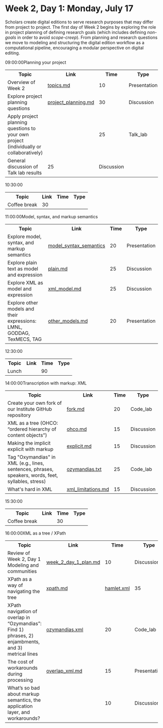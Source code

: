 # Week 2, Day 1: Monday, July 17
Scholars create digital editions to serve research purposes that may differ from project to project. The first day of Week 2 begins by exploring the role in project planning of defining research goals (which includes defining *non-goals* in order to avoid *scope-creep*). From planning and research questions we move to modeling and structuring the digital edition workflow as a computational pipeline, encouraging a modular perspective on digital editing.
<td>09:00:00</td><td>Planning your project</td><table><tr><th>Topic</th><th>Link</th><th>Time</th><th>Type</th></tr><tr><td>Overview of Week 2</td><td><a href="topics.md">topics.md</a></td><td>10</td><td>Presentation</td></tr><tr><td>Explore project planning questions</td><td><a href="project_planning.md">project_planning.md</a></td><td>30</td><td>Discussion</td></tr><tr><td>Apply project planning questions to your own project (individually or
                        collaboratively)</td><td><a href=""></a></td><td>25</td><td>Talk_lab</td></tr><tr><td>General discussion of Talk lab results</td><td>25</td><td>Discussion</td></tr></table>
<td>10:30:00</td><td></td><table><tr><th>Topic</th><th>Link</th><th>Time</th><th>Type</th></tr><tr><td>Coffee break</td><td>30</td><td></td></tr></table>
<td>11:00:00</td><td>Model, syntax, and markup semantics</td><table><tr><th>Topic</th><th>Link</th><th>Time</th><th>Type</th></tr><tr><td>Explore model, syntax, and markup semantics</td><td><a href="model_syntax_semantics">model_syntax_semantics</a></td><td>20</td><td>Presentation</td></tr><tr><td>Explore plain text as model and expression</td><td><a href="plain.md">plain.md</a></td><td>25</td><td>Discussion</td></tr><tr><td>Explore XML as model and expression</td><td><a href="xml_model.md">xml_model.md</a></td><td>25</td><td>Discussion</td></tr><tr><td> Explore other models and their expressions: LMNL, GODDAG, TexMECS,
                        TAG</td><td><a href="other_models.md">other_models.md</a></td><td>20</td><td>Presentation</td></tr></table>
<td>12:30:00</td><td></td><table><tr><th>Topic</th><th>Link</th><th>Time</th><th>Type</th></tr><tr><td>Lunch</td><td><a href=""></a></td><td>90</td><td></td></tr></table>
<td>14:00:00</td><td>Transcription with markup: XML</td><table><tr><th>Topic</th><th>Link</th><th>Time</th><th>Type</th></tr><tr><td>Create your own fork of our Institute GitHub repository</td><td><a href="fork.md">fork.md</a></td><td>20</td><td>Code_lab</td></tr><tr><td>XML as a tree (OHCO: “ordered hierarchy of content objects”)</td><td><a href="ohco.md">ohco.md</a></td><td>15</td><td>Discussion</td></tr><tr><td>Making the implicit explicit with markup</td><td><a href="explicit.md">explicit.md</a></td><td>15</td><td>Discussion</td></tr><tr><td>Tag "Oxymandias" in XML (e.g., lines, sentences, phrases, speakers, words,
                        feet, syllables, stress)</td><td><a href="ozymandias.txt">ozymandias.txt</a></td><td>25</td><td>Code_lab</td></tr><tr><td>What's hard in XML</td><td><a href="xml_limitations.md">xml_limitations.md</a></td><td>15</td><td>Discussion</td></tr></table>
<td>15:30:00</td><td></td><table><tr><th>Topic</th><th>Link</th><th>Time</th><th>Type</th></tr><tr><td>Coffee break</td><td><a href=""></a></td><td>30</td><td></td></tr></table>
<td>16:00:00</td><td>XML as a tree / XPath</td><table><tr><th>Topic</th><th>Link</th><th>Time</th><th>Type</th></tr><tr><td>Review of Week 2, Day 1 Modeling and communities</td><td><a href="week_2_day_1_plan.md">week_2_day_1_plan.md</a></td><td>10</td><td>Discussion</td></tr><tr><td>XPath as a way of navigating the tree</td><td><a href="xpath.md">xpath.md</a></td><td><a href="hamlet.xml">hamlet.xml</a></td><td>35</td><td>Code_lab</td></tr><tr><td> XPath navigation of overlap in “Ozymandias”: Find 1) phrases, 2)
                        enjambments, and 3) metrical lines</td><td><a href="ozymandias.xml">ozymandias.xml</a></td><td>20</td><td>Code_lab</td></tr><tr><td>The cost of workarounds during processing</td><td><a href="overlap_xml.md">overlap_xml.md</a></td><td>15</td><td>Presentation</td></tr><tr><td>What’s so bad about markup semantics, the application layer, and
                        workarounds?</td><td><a href=""></a></td><td>10</td><td>Discussion</td></tr></table>
